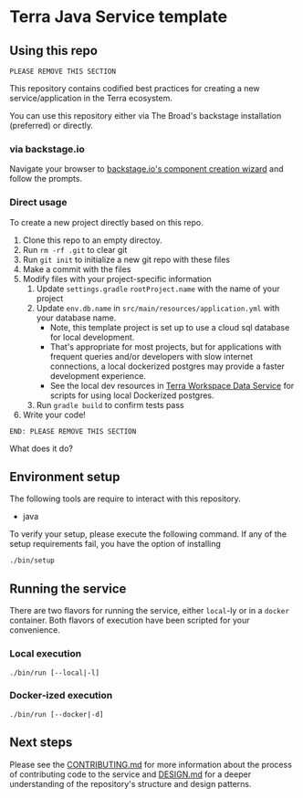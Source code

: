 # Terra Java Service template

## Using this repo

```text
PLEASE REMOVE THIS SECTION
```

This repository contains codified best practices for creating a new service/application in the Terra ecosystem.

You can use this repository either via The Broad's backstage installation (preferred) or directly.

### via backstage.io

Navigate your browser to
[backstage.io's component creation wizard](https://backstage.dsp-devops.broadinstitute.org/create?filters%5Bkind%5D=template&filters%5Buser%5D=all)
and follow the prompts.

### Direct usage

To create a new project directly based on this repo.

1. Clone this repo to an empty directoy.
2. Run `rm -rf .git` to clear git
3. Run `git init` to initialize a new git repo with these files
4. Make a commit with the files
5. Modify files with your project-specific information
    1. Update `settings.gradle` `rootProject.name` with the name of your project
    2. Update `env.db.name` in `src/main/resources/application.yml` with your database name.
        - Note, this template project is set up to use a cloud sql database for local development.
        - That's appropriate for most projects, but for applications with frequent queries and/or developers with slow internet connections, a local dockerized postgres may provide a faster development experience.
        - See the local dev resources in [Terra Workspace Data Service](https://github.com/DataBiosphere/terra-workspace-data-service/tree/main/local-dev) for scripts for using local Dockerized postgres.
    3. Run `gradle build` to confirm tests pass
6. Write your code!

```text
END: PLEASE REMOVE THIS SECTION
```

<!-- INSERT REPOSITORY DESCRIPTION HERE -->
What does it do?

## Environment setup

The following tools are require to interact with this repository.

- java

To verify your setup, please execute the following command. If any of the setup requirements fail, you have the option of installing

```shell
./bin/setup
```

## Running the service

There are two flavors for running the service, either `local`-ly or in a `docker` container.
Both flavors of execution have been scripted for your convenience.

### Local execution

```shell
./bin/run [--local|-l]
```

### Docker-ized execution

```shell
./bin/run [--docker|-d]
```

## Next steps

Please see the [CONTRIBUTING.md](./CONTRIBUTING.md) for more information about the process of
contributing code to the service and [DESIGN.md](./DESIGN.md) for a deeper understanding of the
repository's structure and design patterns.

